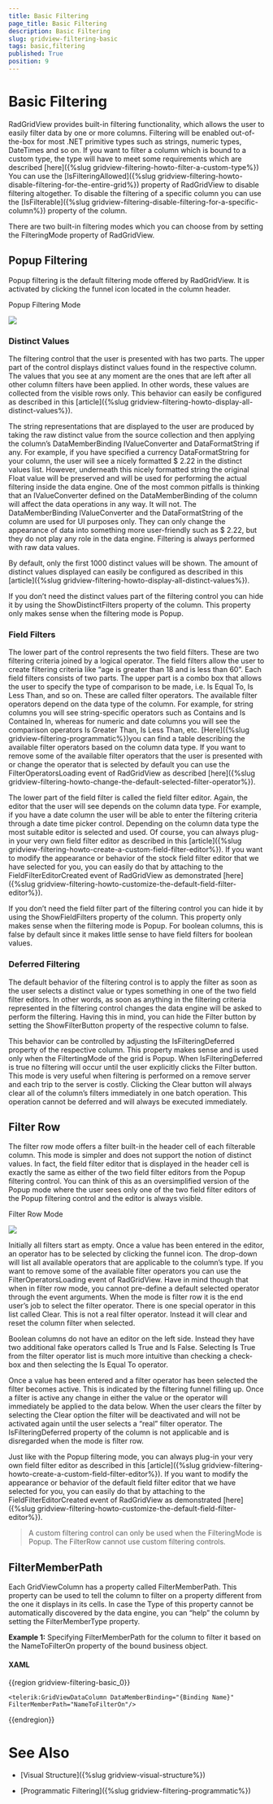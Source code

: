 ```yaml
---
title: Basic Filtering
page_title: Basic Filtering
description: Basic Filtering
slug: gridview-filtering-basic
tags: basic,filtering
published: True
position: 9
---
```


# Basic Filtering


RadGridView provides built-in filtering functionality, which allows the user to easily filter data by one or more columns. Filtering will be enabled out-of-the-box for most .NET primitive types such as strings, numeric types, DateTimes and so on. If you want to filter a column which is bound to a custom type, the type will have to meet some requirements which are described [here]({%slug gridview-filtering-howto-filter-a-custom-type%}) You can use the [IsFilteringAllowed]({%slug gridview-filtering-howto-disable-filtering-for-the-entire-grid%}) property of RadGridView to disable filtering altogether. To disable the filtering of a specific column you can use the [IsFilterable]({%slug gridview-filtering-disable-filtering-for-a-specific-column%}) property of the column.

There are two built-in filtering modes which you can choose from by setting the FilteringMode property of RadGridView.

## Popup Filtering

Popup filtering is the default filtering mode offered by RadGridView. It is activated by clicking the funnel icon located in the column header.

Popup Filtering Mode

![](images/gridview_filtering_basic_01.png)

### Distinct Values

The filtering control that the user is presented with has two parts. The upper part of the control displays distinct values found in the respective column. The values that you see at any moment are the ones that are left after all other column filters have been applied. In other words, these values are collected from the visible rows only. This behavior can easily be configured as described in this [article]({%slug gridview-filtering-howto-display-all-distinct-values%}).

The string representations that are displayed to the user are produced by taking the raw distinct value from the source collection and then applying the column’s DataMemberBinding IValueConverter and DataFormatString if any. For example, if you have specified a currency DataFormatString for your column, the user will see a nicely formatted $ 2.22 in the distinct values list. However, underneath this nicely formatted string the original Float value will be preserved and will be used for performing the actual filtering inside the data engine. One of the most common pitfalls is thinking that an IValueConverter defined on the DataMemberBinding of the column will affect the data operations in any way. It will not. The DataMemberBinding IValueConverter and the DataFormatString of the column are used for UI purposes only. They can only change the appearance of data into something more user-friendly such as $ 2.22, but they do not play any role in the data engine. Filtering is always performed with raw data values.

By default, only the first 1000 distinct values will be shown. The amount of distinct values displayed can easily be configured as described in this [article]({%slug gridview-filtering-howto-display-all-distinct-values%}).

If you don’t need the distinct values part of the filtering control you can hide it by using the ShowDistinctFilters property of the column. This property only makes sense when the filtering mode is Popup.

### Field Filters

The lower part of the control represents the two field filters. These are two filtering criteria joined by a logical operator. The field filters allow the user to create filtering criteria like “age is greater than 18 and is less than 60”. Each field filters consists of two parts. The upper part is a combo box that allows the user to specify the type of comparison to be made, i.e. Is Equal To, Is Less Than, and so on. These are called filter operators. The available filter operators depend on the data type of the column. For example, for string columns you will see string-specific operators such as Contains and Is Contained In, whereas for numeric and date columns you will see the comparison operators Is Greater Than, Is Less Than, etc. [Here]({%slug gridview-filtering-programmatic%})you can find a table describing the available filter operators based on the column data type. If you want to remove some of the available filter operators that the user is presented with or change the operator that is selected by default you can use the FilterOperatorsLoading event of RadGridView as described [here]({%slug gridview-filtering-howto-change-the-default-selected-filter-operator%}).

The lower part of the field filter is called the field filter editor. Again, the editor that the user will see depends on the column data type. For example, if you have a date column the user will be able to enter the filtering criteria through a date time picker control. Depending on the column data type the most suitable editor is selected and used. Of course, you can always plug-in your very own field filter editor as described in this [article]({%slug gridview-filtering-howto-create-a-custom-field-filter-editor%}). If you want to modify the appearance or behavior of the stock field filter editor that we have selected for you, you can easily do that by attaching to the FieldFilterEditorCreated event of RadGridView as demonstrated [here]({%slug gridview-filtering-howto-customize-the-default-field-filter-editor%}).

If you don’t need the field filter part of the filtering control you can hide it by using the ShowFieldFilters property of the column. This property only makes sense when the filtering mode is Popup. For boolean columns, this is false by default since it makes little sense to have field filters for boolean values.

### Deferred Filtering

The default behavior of the filtering control is to apply the filter as soon as the user selects a distinct value or types something in one of the two field filter editors. In other words, as soon as anything in the filtering criteria represented in the filtering control changes the data engine will be asked to perform the filtering. Having this in mind, you can hide the Filter button by setting the ShowFilterButton property of the respective column to false.

This behavior can be controlled by adjusting the IsFilteringDeferred property of the respective column. This property makes sense and is used only when the FiltertingMode of the grid is Popup. When IsFilteringDeferred is true no filtering will occur until the user explicitly clicks the Filter button. This mode is very useful when filtering is performed on a remove server and each trip to the server is costly. Clicking the Clear button will always clear all of the column’s filters immediately in one batch operation. This operation cannot be deferred and will always be executed immediately.

## Filter Row

The filter row mode offers a filter built-in the header cell of each filterable column. This mode is simpler and does not support the notion of distinct values. In fact, the field filter editor that is displayed in the header cell is exactly the same as either of the two field filter editors from the Popup filtering control. You can think of this as an oversimplified version of the Popup mode where the user sees only one of the two field filter editors of the Popup filtering control and the editor is always visible.

Filter Row Mode

![](images/gridview_filtering_basic_02.png)

Initially all filters start as empty. Once a value has been entered in the editor, an operator has to be selected by clicking the funnel icon. The drop-down will list all available operators that are applicable to the column’s type. If you want to remove some of the available filter operators you can use the FilterOperatorsLoading event of RadGridView. Have in mind though that when in filter row mode, you cannot pre-define a default selected operator through the event arguments. When the mode is filter row it is the end user’s job to select the filter operator. There is one special operator in this list called Clear. This is not a real filter operator. Instead it will clear and reset the column filter when selected.

Boolean columns do not have an editor on the left side. Instead they have two additional fake operators called Is True and Is False. Selecting Is True from the filter operator list is much more intuitive than checking a check-box and then selecting the Is Equal To operator.

Once a value has been entered and a filter operator has been selected the filter becomes active. This is indicated by the filtering funnel filling up. Once a filter is active any change in either the value or the operator will immediately be applied to the data below. When the user clears the filter by selecting the Clear option the filter will be deactivated and will not be activated again until the user selects a “real” filter operator. The IsFilteringDeferred property of the column is not applicable and is disregarded when the mode is filter row.

Just like with the Popup filtering mode, you can always plug-in your very own field filter editor as described in this [article]({%slug gridview-filtering-howto-create-a-custom-field-filter-editor%}). If you want to modify the appearance or behavior of the default field filter editor that we have selected for you, you can easily do that by attaching to the FieldFilterEditorCreated event of RadGridView as demonstrated [here]({%slug gridview-filtering-howto-customize-the-default-field-filter-editor%}).

>A custom filtering control can only be used when the FilteringMode is Popup. The FilterRow cannot use custom filtering controls.
          

## FilterMemberPath

Each GridViewColumn has a property called FilterMemberPath. This property can be used to tell the column to filter on a property different from the one it displays in its cells. In case the Type of this property cannot be automatically discovered by the data engine, you can “help” the column by setting the FilterMemberType property.

__Example 1:__ Specifying FilterMemberPath for the column to filter it based on the NameToFilterOn property of the bound business object.
        

#### __XAML__

{{region gridview-filtering-basic_0}}

	<telerik:GridViewDataColumn DataMemberBinding="{Binding Name}" FilterMemberPath="NameToFilterOn"/>
{{endregion}}

# See Also

 * [Visual Structure]({%slug gridview-visual-structure%})

 * [Programmatic Filtering]({%slug gridview-filtering-programmatic%})
